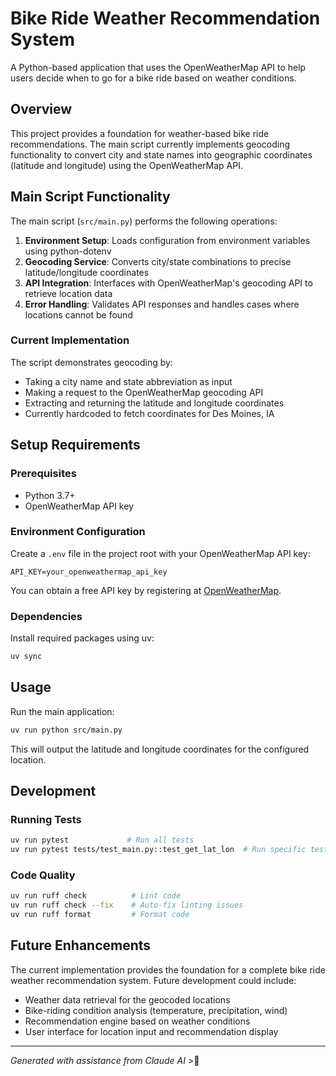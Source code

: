 # Bike Ride Weather Recommendation System

A Python-based application that uses the OpenWeatherMap API to help users decide when to go for a bike ride based on weather conditions.

## Overview

This project provides a foundation for weather-based bike ride recommendations. The main script currently implements geocoding functionality to convert city and state names into geographic coordinates (latitude and longitude) using the OpenWeatherMap API.

## Main Script Functionality

The main script (`src/main.py`) performs the following operations:

1. **Environment Setup**: Loads configuration from environment variables using python-dotenv
2. **Geocoding Service**: Converts city/state combinations to precise latitude/longitude coordinates
3. **API Integration**: Interfaces with OpenWeatherMap's geocoding API to retrieve location data
4. **Error Handling**: Validates API responses and handles cases where locations cannot be found

### Current Implementation

The script demonstrates geocoding by:
- Taking a city name and state abbreviation as input
- Making a request to the OpenWeatherMap geocoding API
- Extracting and returning the latitude and longitude coordinates
- Currently hardcoded to fetch coordinates for Des Moines, IA

## Setup Requirements

### Prerequisites
- Python 3.7+
- OpenWeatherMap API key

### Environment Configuration

Create a `.env` file in the project root with your OpenWeatherMap API key:

```
API_KEY=your_openweathermap_api_key
```

You can obtain a free API key by registering at [OpenWeatherMap](https://openweathermap.org/api).

### Dependencies

Install required packages using uv:

```bash
uv sync
```

## Usage

Run the main application:

```bash
uv run python src/main.py
```

This will output the latitude and longitude coordinates for the configured location.

## Development

### Running Tests
```bash
uv run pytest             # Run all tests
uv run pytest tests/test_main.py::test_get_lat_lon  # Run specific test
```

### Code Quality
```bash
uv run ruff check          # Lint code
uv run ruff check --fix    # Auto-fix linting issues
uv run ruff format         # Format code
```

## Future Enhancements

The current implementation provides the foundation for a complete bike ride weather recommendation system. Future development could include:

- Weather data retrieval for the geocoded locations
- Bike-riding condition analysis (temperature, precipitation, wind)
- Recommendation engine based on weather conditions
- User interface for location input and recommendation display

---

*Generated with assistance from Claude AI* >